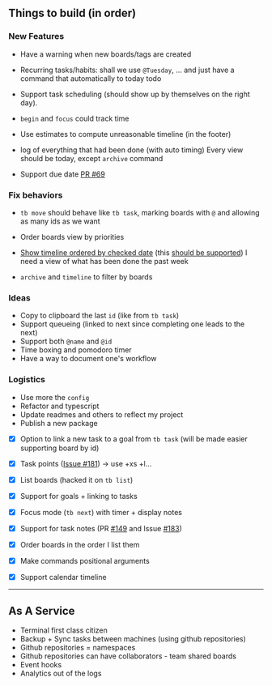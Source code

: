 ## Things to build (in order)


### New Features

- Have a warning when new boards/tags are created

- Recurring tasks/habits: shall we use `@Tuesday`, ... and just have a command
  that automatically to today todo
- Support task scheduling (should show up by themselves on the right day). 
- `begin` and `focus` could track time
- Use estimates to compute unreasonable timeline (in the footer)
- log of everything that had been done (with auto timing)
  Every view should be today, except `archive` command
- Support due date [PR #69](https://github.com/klaudiosinani/taskbook/pull/69)


### Fix behaviors

- `tb move` should behave like `tb task`, marking boards with `@` and allowing as many ids as we want
- Order boards view by priorities

- [Show timeline ordered by checked date](https://github.com/klaudiosinani/taskbook/issues/158) (this [should be supported](https://github.com/klaudiosinani/taskbook/pull/190))
  I need a view of what has been done the past week
- `archive` and `timeline` to filter by boards

### Ideas

- Copy to clipboard the last `id` (like from `tb task`)
- Support queueing (linked to next since completing one leads to the next)
- Support both `@name` and `@id`
- Time boxing and pomodoro timer
- Have a way to document one's workflow

### Logistics

- Use more the `config`
- Refactor and typescript
- Update readmes and others to reflect my project
- Publish a new package

- [x] Option to link a new task to a goal from `tb task` (will be made easier supporting board by id)
- [x] Task points ([Issue #181](https://github.com/klaudiosinani/taskbook/issues/181)) -> use +xs +l...

- [x] List boards (hacked it on `tb list`)
- [x] Support for goals + linking to tasks
- [x] Focus mode (`tb next`) with timer + display notes
- [x] Support for task notes (PR [#149](https://github.com/klaudiosinani/taskbook/pull/149) and Issue [#183](https://github.com/klaudiosinani/taskbook/issues/183))
- [x] Order boards in the order I list them
- [x] Make commands positional arguments
- [x] Support calendar timeline

---

## As A Service

- Terminal first class citizen
- Backup + Sync tasks between machines (using github repositories)
- Github repositories = namespaces
- Github repositories can have collaborators - team shared boards
- Event hooks
- Analytics out of the logs
